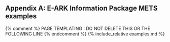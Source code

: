 
## Appendix A: E-ARK Information Package METS examples

{% comment %} PAGE TEMPLATING : DO NOT DELETE THIS OR THE FOLLOWING LINE {% endcomment %}
{% include_relative examples.md %}

